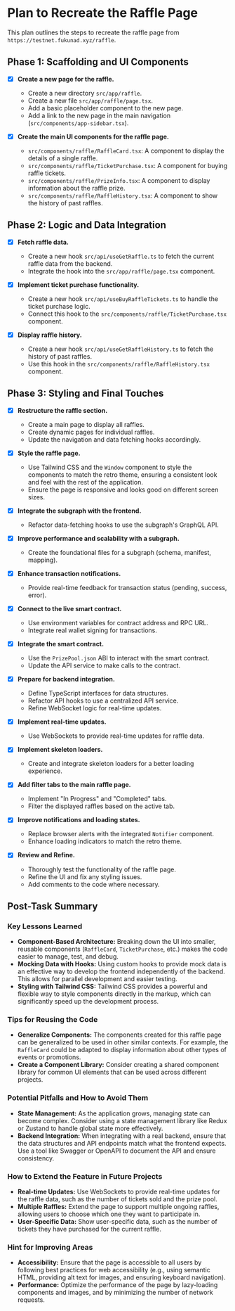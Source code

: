 # Plan to Recreate the Raffle Page

This plan outlines the steps to recreate the raffle page from `https://testnet.fukunad.xyz/raffle`.

## Phase 1: Scaffolding and UI Components

- [x] **Create a new page for the raffle.**
  - Create a new directory `src/app/raffle`.
  - Create a new file `src/app/raffle/page.tsx`.
  - Add a basic placeholder component to the new page.
  - Add a link to the new page in the main navigation (`src/components/app-sidebar.tsx`).

- [x] **Create the main UI components for the raffle page.**
  - `src/components/raffle/RaffleCard.tsx`: A component to display the details of a single raffle.
  - `src/components/raffle/TicketPurchase.tsx`: A component for buying raffle tickets.
  - `src/components/raffle/PrizeInfo.tsx`: A component to display information about the raffle prize.
  - `src/components/raffle/RaffleHistory.tsx`: A component to show the history of past raffles.

## Phase 2: Logic and Data Integration

- [x] **Fetch raffle data.**
  - Create a new hook `src/api/useGetRaffle.ts` to fetch the current raffle data from the backend.
  - Integrate the hook into the `src/app/raffle/page.tsx` component.

- [x] **Implement ticket purchase functionality.**
  - Create a new hook `src/api/useBuyRaffleTickets.ts` to handle the ticket purchase logic.
  - Connect this hook to the `src/components/raffle/TicketPurchase.tsx` component.

- [x] **Display raffle history.**
  - Create a new hook `src/api/useGetRaffleHistory.ts` to fetch the history of past raffles.
  - Use this hook in the `src/components/raffle/RaffleHistory.tsx` component.

## Phase 3: Styling and Final Touches

- [x] **Restructure the raffle section.**
  - Create a main page to display all raffles.
  - Create dynamic pages for individual raffles.
  - Update the navigation and data fetching hooks accordingly.

- [x] **Style the raffle page.**
  - Use Tailwind CSS and the `Window` component to style the components to match the retro theme, ensuring a consistent look and feel with the rest of the application.
  - Ensure the page is responsive and looks good on different screen sizes.

- [x] **Integrate the subgraph with the frontend.**
  - Refactor data-fetching hooks to use the subgraph's GraphQL API.

- [x] **Improve performance and scalability with a subgraph.**
  - Create the foundational files for a subgraph (schema, manifest, mapping).

- [x] **Enhance transaction notifications.**
  - Provide real-time feedback for transaction status (pending, success, error).

- [x] **Connect to the live smart contract.**
  - Use environment variables for contract address and RPC URL.
  - Integrate real wallet signing for transactions.

- [x] **Integrate the smart contract.**
  - Use the `PrizePool.json` ABI to interact with the smart contract.
  - Update the API service to make calls to the contract.

- [x] **Prepare for backend integration.**
  - Define TypeScript interfaces for data structures.
  - Refactor API hooks to use a centralized API service.
  - Refine WebSocket logic for real-time updates.

- [x] **Implement real-time updates.**
  - Use WebSockets to provide real-time updates for raffle data.

- [x] **Implement skeleton loaders.**
  - Create and integrate skeleton loaders for a better loading experience.

- [x] **Add filter tabs to the main raffle page.**
  - Implement "In Progress" and "Completed" tabs.
  - Filter the displayed raffles based on the active tab.

- [x] **Improve notifications and loading states.**
  - Replace browser alerts with the integrated `Notifier` component.
  - Enhance loading indicators to match the retro theme.

- [x] **Review and Refine.**
  - Thoroughly test the functionality of the raffle page.
  - Refine the UI and fix any styling issues.
  - Add comments to the code where necessary.

## Post-Task Summary

### Key Lessons Learned
- **Component-Based Architecture:** Breaking down the UI into smaller, reusable components (`RaffleCard`, `TicketPurchase`, etc.) makes the code easier to manage, test, and debug.
- **Mocking Data with Hooks:** Using custom hooks to provide mock data is an effective way to develop the frontend independently of the backend. This allows for parallel development and easier testing.
- **Styling with Tailwind CSS:** Tailwind CSS provides a powerful and flexible way to style components directly in the markup, which can significantly speed up the development process.

### Tips for Reusing the Code
- **Generalize Components:** The components created for this raffle page can be generalized to be used in other similar contexts. For example, the `RaffleCard` could be adapted to display information about other types of events or promotions.
- **Create a Component Library:** Consider creating a shared component library for common UI elements that can be used across different projects.

### Potential Pitfalls and How to Avoid Them
- **State Management:** As the application grows, managing state can become complex. Consider using a state management library like Redux or Zustand to handle global state more effectively.
- **Backend Integration:** When integrating with a real backend, ensure that the data structures and API endpoints match what the frontend expects. Use a tool like Swagger or OpenAPI to document the API and ensure consistency.

### How to Extend the Feature in Future Projects
- **Real-time Updates:** Use WebSockets to provide real-time updates for the raffle data, such as the number of tickets sold and the prize pool.
- **Multiple Raffles:** Extend the page to support multiple ongoing raffles, allowing users to choose which one they want to participate in.
- **User-Specific Data:** Show user-specific data, such as the number of tickets they have purchased for the current raffle.

### Hint for Improving Areas
- **Accessibility:** Ensure that the page is accessible to all users by following best practices for web accessibility (e.g., using semantic HTML, providing alt text for images, and ensuring keyboard navigation).
- **Performance:** Optimize the performance of the page by lazy-loading components and images, and by minimizing the number of network requests.
